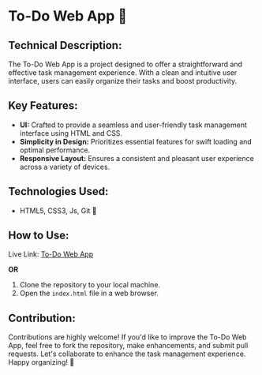 # To-Do Web App 📝

## Technical Description:

The To-Do Web App is a project designed to offer a straightforward and effective task management experience. With a clean and intuitive user interface, users can easily organize their tasks and boost productivity.

## Key Features:

- **UI:** Crafted to provide a seamless and user-friendly task management interface using HTML and CSS.
- **Simplicity in Design:** Prioritizes essential features for swift loading and optimal performance.
- **Responsive Layout:** Ensures a consistent and pleasant user experience across a variety of devices.

## Technologies Used:

- HTML5, CSS3, Js, Git 🚀

## How to Use:

Live Link: [To-Do Web App](https://raviraj-shinde.github.io/To-Do/)

**OR**
1. Clone the repository to your local machine.
2. Open the `index.html` file in a web browser.

## Contribution:
Contributions are highly welcome! If you'd like to improve the To-Do Web App, feel free to fork the repository, make enhancements, and submit pull requests. Let's collaborate to enhance the task management experience. Happy organizing! 🌟
